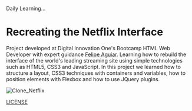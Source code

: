 Daily Learning...

# Recreating the Netflix Interface

Project developed at Digital Innovation One's Bootcamp HTML Web Developer with expert guidance [Felipe Aguiar](https://github.com/felipeAguiarCode "Felipe Aguiar"). 
Learning how to rebuild the interface of the world's leading streaming site using simple technologies such as HTML5, CSS3 and JavaScript. 
In this project we learned how to structure a layout, CSS3 techniques with containers and variables, how to position elements with Flexbox and how to use JQuery plugins.

![Clone_Netflix](https://user-images.githubusercontent.com/95108889/159494989-e5850992-5b24-404f-8013-5ebcca4e1cb9.png)

[LICENSE](./LICENSE)
